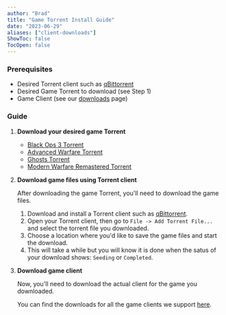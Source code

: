 ```yaml
---
author: "Brad"
title: "Game Torrent Install Guide"
date: "2023-06-29"
aliases: ["client-downloads"]
ShowToc: false
TocOpen: false
---
```


### Prerequisites
- Desired Torrent client such as [qBittorrent](https://www.qbittorrent.org/download)
- Desired Game Torrent to download (see Step 1)
- Game Client (see our [downloads](/downloads) page)

### Guide
1. **Download your desired game Torrent**
    - [Black Ops 3 Torrent](https://github.com/CBServers/client-dowloads/raw/main/torrents/t7_full_game.torrent)
    - [Advanced Warfare Torrent](https://github.com/CBServers/client-dowloads/raw/main/torrents/s1x_full_game.torrent)
    - [Ghosts Torrent](https://github.com/CBServers/client-dowloads/raw/main/torrents/iw6x_full_game.torrent)
    - [Modern Warfare Remastered Torrent](https://github.com/CBServers/client-dowloads/raw/main/torrents/h1_full_files.torrent)

2. **Download game files using Torrent client**
    
    After downloading the game Torrent, you'll need to download the game files.
    1. Download and install a Torrent client such as [qBittorrent](https://www.qbittorrent.org/download).
    2. Open your Torrent client, then go to `File -> Add Torrent File...` and select the torrent file you downloaded.
    3. Choose a location where you'd like to save the game files and start the download.
    4. This will take a while but you will know it is done when the satus of your download shows: `Seeding` or `Completed`.

3. **Download game client**

    Now, you'll need to download the actual client for the game you downloaded.

    You can find the downloads for all the game clients we support [here](/downloads).